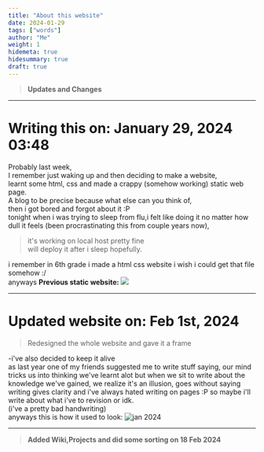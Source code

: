 ```yaml
---
title: "About this website"
date: 2024-01-29
tags: ["words"]
author: "Me"
weight: 1
hidemeta: true
hidesummary: true
draft: true
---
```

>**Updates and Changes**

---
# Writing this on: January 29, 2024  03:48
Probably last week, \
I remember just waking up and then deciding to make a website, \
learnt some html, css and made a crappy (somehow working) static web page. \
A blog to be precise because what else can you think of, \
then i got bored and forgot about it :P \
tonight when i was trying to sleep from flu,i felt like doing it no matter how dull it feels (been procrastinating this from couple years now),
> it's working on local host pretty fine \
will deploy it after i sleep hopefully.
>
i remember in 6th grade i made a html css website i wish i could get that file somehow :/ \
anyways **Previous static website:**
![](/images/1st.png)

---
# Updated website on: Feb 1st, 2024
> Redesigned the whole website and gave it a frame 
>
-i've also decided to keep it alive \
as last year one of my friends suggested me to write stuff saying,
our mind tricks us into thinking we've learnt alot but when we sit to write about the knowledge we've gained, 
we realize it's an illusion, goes without saying writing gives clarity and i've always hated writing on pages :P so maybe i'll write about what i've to revision or idk. \
(i've a pretty bad handwriting) \
anyways this is how it used to look:
![jan 2024](/images/old.png)

---

> **Added Wiki,Projects and did some sorting on 18 Feb 2024**

